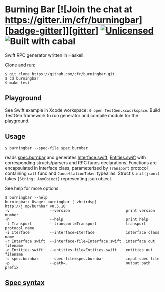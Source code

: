 # Burning Bar [![Join the chat at https://gitter.im/cfr/burningbar][badge-gitter]][gitter] [![Unlicensed][badge-license]][license] ![Built with cabal][badge-cabal]

Swift RPC generator written in Haskell.

Clone and run:

    $ git clone https://github.com/cfr/burningbar.git
    $ cd burningbar
    $ make test

## Playground

See Swift example in Xcode workspace: `$ open TestGen.xcworkspace`.
Build TestGen framework to run generator and compile module for the playground.

## Usage

    $ burningbar --spec-file spec.burnbar

reads [spec.burnbar][Spec] and generates [Interface.swift][], [Entities.swift][] with
corresponding structs/parsers and RPC funcs declarations. Functions are encapsulated
in Interface class, parameterized by `Transport` protocol containing `call` func
and `CancellationToken` typealias. Struct's `init(json:)` takes `[String: AnyObject]`
representing json object.

See help for more options:

    $ burningbar --help
    burningbar: Usage: burningbar [-vhtirdsp]
    http://j.mp/burnbar v0.5.10
    -v                  --version                         print version number
    -h                  --help                            print help
    -t Transport        --transport=Transport             transport protocol name
    -i Iterface         --interface=Iterface              interface class name
    -r Interface.swift  --interface-file=Interface.swift  interface out filename
    -d Entities.swift   --entities-file=Entities.swift    entities out filename
    -s spec.burnbar     --spec-file=spec.burnbar          input spec file
    -p .                --path=.                          output path prefix

## [Spec syntax][Spec]

   [Interface.swift]: TestGen/Interface.swift
   [Entities.swift]: TestGen/Entities.swift
   [Spec]: spec.burnbar
   [license]: UNLICENSE
   [badge-license]: https://img.shields.io/badge/license-Unlicense-brightgreen.svg
   [badge-cabal]: https://wiki.haskell.org/wikiupload/4/43/Built-with-Cabal-light.png
   [badge-gitter]: https://badges.gitter.im/Join%20Chat.svg
   [gitter]: https://gitter.im/cfr/burningbar?utm_source=badge&utm_medium=badge&utm_campaign=pr-badge&utm_content=badge

